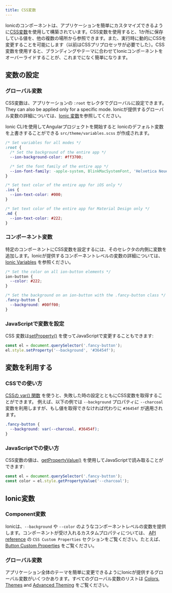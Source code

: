 ```yaml
---
title: CSS変数
---
```


<head>
  <title>CSS Variables | CSS Custom Properties for Variables & Components</title>
  <meta
    name="description"
    content="Ionic components are built with CSS Variables for easy custom app properties. They allow a value to be stored in one place, then referenced in multiple places."
  />
</head>

Ionicのコンポーネントは、アプリケーションを簡単にカスタマイズできるように<a href="https://developer.mozilla.org/en-US/docs/Web/CSS/Using_CSS_variables" target="_blank">CSS変数</a>を使用して構築されています。CSS変数を使用すると、1か所に保存している値を、他の複数の場所から参照できます。また、実行時に動的にCSSを変更することを可能にします（以前はCSSプリプロセッサが必要でした）。CSS変数を使用すると、ブランディングやテーマに合わせてIonicコンポーネントをオーバーライドすることが、これまでになく簡単になります。

## 変数の設定

### グローバル変数

CSS変数は、アプリケーションの `:root` セレクタでグローバルに設定できます。They can also be applied only for a specific mode. Ionicが提供するグローバル変数の詳細については、[Ionic 変数](#ionic-variables)を参照してください。

Ionic CLIを使用してAngularプロジェクトを開始すると Ionicのデフォルト変数を上書きすることができる `src/theme/variables.scss` が作成されます。

```css
/* Set variables for all modes */
:root {
  /* Set the background of the entire app */
  --ion-background-color: #ff3700;

  /* Set the font family of the entire app */
  --ion-font-family: -apple-system, BlinkMacSystemFont, 'Helvetica Neue', 'Roboto', sans-serif;
}

/* Set text color of the entire app for iOS only */
.ios {
  --ion-text-color: #000;
}

/* Set text color of the entire app for Material Design only */
.md {
  --ion-text-color: #222;
}
```

### コンポーネント変数

特定のコンポーネントにCSS変数を設定するには、そのセレクタの内側に変数を追加します。Ionicが提供するコンポーネントレベルの変数の詳細については、[Ionic Variables](#ionic-variables) を参照ください。

```css
/* Set the color on all ion-button elements */
ion-button {
  --color: #222;
}

/* Set the background on an ion-button with the .fancy-button class */
.fancy-button {
  --background: #00ff00;
}
```

### JavaScriptで変数を設定

CSS 変数は[setProperty()](https://developer.mozilla.org/en-US/docs/Web/API/CSSStyleDeclaration/setProperty) を使ってJavaScriptで変更することもできます:

```js
const el = document.querySelector('.fancy-button');
el.style.setProperty('--background', '#36454f');
```

## 変数を利用する

### CSSでの使い方

[CSSの var() 関数](https://developer.mozilla.org/en-US/docs/Web/CSS/var) を使うと、失敗した時の設定とともにCSS変数を取得することができます。 例えば、以下の例では `--background` プロパティに `--charcoal` 変数を利用しますが、もし値を取得できなければ代わりに `#36454f` が適用されます。

```css
.fancy-button {
  --background: var(--charcoal, #36454f);
}
```

### JavaScriptでの使い方

CSS変数の値は、[getPropertyValue()](https://developer.mozilla.org/en-US/docs/Web/API/CSSStyleDeclaration/getPropertyValue) を使用してJavaScriptで読み取ることができます:

```js
const el = document.querySelector('.fancy-button');
const color = el.style.getPropertyValue('--charcoal');
```

## Ionic変数

### Component変数

Ionicは、`--background` や `--color` のようなコンポーネントレベルの変数を提供します。コンポーネントが受け入れるカスタムプロパティについては、 [API reference](../api.md) の `CSS Custom Properties` セクションをご覧ください。たとえば、[Button Custom Properties](../api/button.md#css-custom-properties) をご覧ください。

### グローバル変数

アプリケーション全体のテーマを簡単に変更できるようにIonicが提供するグローバル変数がいくつかあります。すべてのグローバル変数のリストは [Colors](colors.md), [Themes](/docs/theming/themes) and [Advanced Theming](advanced.md) をご覧ください。
